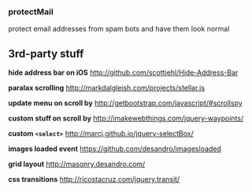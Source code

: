 ### protectMail
protect email addresses from spam bots and have them look normal


## 3rd-party stuff

__hide address bar on iOS__
http://github.com/scottjehl/Hide-Address-Bar

__paralax scrolling__
http://markdalgleish.com/projects/stellar.js

__update menu on scroll by__
http://getbootstrap.com/javascript/#scrollspy

__custom stuff on scroll by__
http://imakewebthings.com/jquery-waypoints/

__custom `<select>`__
http://marcj.github.io/jquery-selectBox/

__images loaded event__
https://github.com/desandro/imagesloaded

__grid layout__
http://masonry.desandro.com/

__css transitions__
http://ricostacruz.com/jquery.transit/